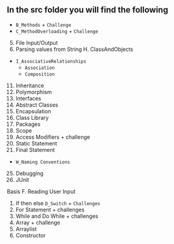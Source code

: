 
## In the src folder you will find the following

- `B_Methods` + `Challenge`
- `C_MethodOverloading` + `Challenge`
5. File Input/Output
7. Parsing values from String
H. ClassAndObjects
- `I_AssociativeRelationships`
    - `Association`
    - `Composition`
11. Inheritance
16. Polymorphism
17. Interfaces
18. Abstract Classes
15. Encapsulation
19. Class Library    
19. Packages    
20. Scope
21. Access Modifiers + challenge
22. Static Statement
23. Final Statement
- `W_Naming Conventions`
25. Debugging    
25. JUnit

Basis
F. Reading User Input
1. If then else
`D_Switch` + `Challenges`
5. For Statement + challenges
6. While and Do While + challenges     
12. Array + challenge
13. Arraylist
10. Constructor


